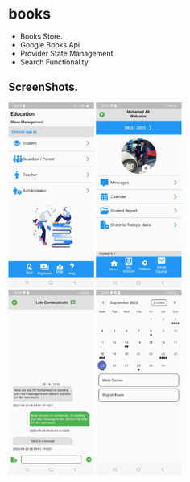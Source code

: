 # books

- Books Store.
- Google Books Api.
- Provider State Management.
- Search Functionality.

## ScreenShots.

<p float="left">

   <img src="https://github.com/mo7amedaliEbaid/classroom/blob/cffc4bcfa283e6dfa8518928ce85ec33747e3a33/screenshots/onboarding.jpg" width="170" />
   <img src="https://github.com/mo7amedaliEbaid/classroom/blob/f4b376571e8d3b47a9f279b7bc2987c33a9df989/screenshots/Screenshot_20230925_090330.jpg" width="170" />
   <img src="https://github.com/mo7amedaliEbaid/classroom/blob/f4b376571e8d3b47a9f279b7bc2987c33a9df989/screenshots/Screenshot_20230925_090410.jpg" width="170" />
   <img src="https://github.com/mo7amedaliEbaid/classroom/blob/f4b376571e8d3b47a9f279b7bc2987c33a9df989/screenshots/Screenshot_20230925_090456.jpg" width="170" />
</p>
